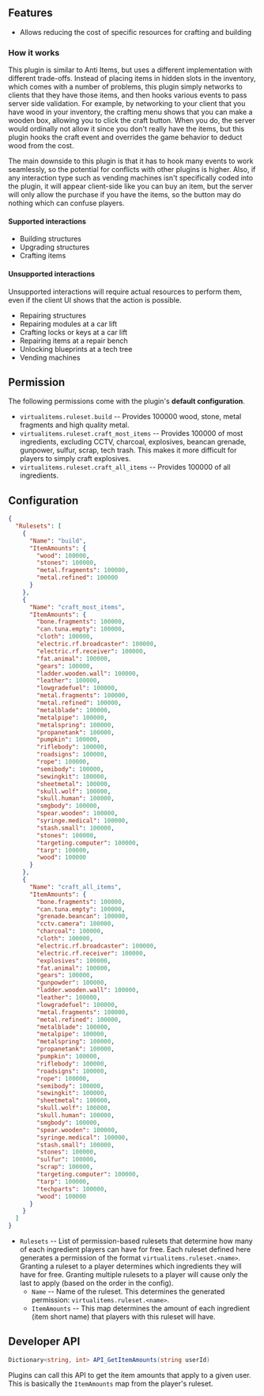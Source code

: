 ## Features

- Allows reducing the cost of specific resources for crafting and building

### How it works

This plugin is similar to Anti Items, but uses a different implementation with different trade-offs. Instead of placing items in hidden slots in the inventory, which comes with a number of problems, this plugin simply networks to clients that they have those items, and then hooks various events to pass server side validation. For example, by networking to your client that you have wood in your inventory, the crafting menu shows that you can make a wooden box, allowing you to click the craft button. When you do, the server would ordinally not allow it since you don't really have the items, but this plugin hooks the craft event and overrides the game behavior to deduct wood from the cost.

The main downside to this plugin is that it has to hook many events to work seamlessly, so the potential for conflicts with other plugins is higher. Also, if any interaction type such as vending machines isn't specifically coded into the plugin, it will appear client-side like you can buy an item, but the server will only allow the purchase if you have the items, so the button may do nothing which can confuse players.

#### Supported interactions

- Building structures
- Upgrading structures
- Crafting items

#### Unsupported interactions

Unsupported interactions will require actual resources to perform them, even if the client UI shows that the action is possible.

- Repairing structures
- Repairing modules at a car lift
- Crafting locks or keys at a car lift
- Repairing items at a repair bench
- Unlocking blueprints at a tech tree
- Vending machines

## Permission

The following permissions come with the plugin's **default configuration**.

- `virtualitems.ruleset.build` -- Provides 100000 wood, stone, metal fragments and high quality metal.
- `virtualitems.ruleset.craft_most_items` -- Provides 100000 of most ingredients, excluding CCTV, charcoal, explosives, beancan grenade, gunpower, sulfur, scrap, tech trash. This makes it more difficult for players to simply craft explosives.
- `virtualitems.ruleset.craft_all_items` -- Provides 100000 of all ingredients.

## Configuration

```json
{
  "Rulesets": [
    {
      "Name": "build",
      "ItemAmounts": {
        "wood": 100000,
        "stones": 100000,
        "metal.fragments": 100000,
        "metal.refined": 100000
      }
    },
    {
      "Name": "craft_most_items",
      "ItemAmounts": {
        "bone.fragments": 100000,
        "can.tuna.empty": 100000,
        "cloth": 100000,
        "electric.rf.broadcaster": 100000,
        "electric.rf.receiver": 100000,
        "fat.animal": 100000,
        "gears": 100000,
        "ladder.wooden.wall": 100000,
        "leather": 100000,
        "lowgradefuel": 100000,
        "metal.fragments": 100000,
        "metal.refined": 100000,
        "metalblade": 100000,
        "metalpipe": 100000,
        "metalspring": 100000,
        "propanetank": 100000,
        "pumpkin": 100000,
        "riflebody": 100000,
        "roadsigns": 100000,
        "rope": 100000,
        "semibody": 100000,
        "sewingkit": 100000,
        "sheetmetal": 100000,
        "skull.wolf": 100000,
        "skull.human": 100000,
        "smgbody": 100000,
        "spear.wooden": 100000,
        "syringe.medical": 100000,
        "stash.small": 100000,
        "stones": 100000,
        "targeting.computer": 100000,
        "tarp": 100000,
        "wood": 100000
      }
    },
    {
      "Name": "craft_all_items",
      "ItemAmounts": {
        "bone.fragments": 100000,
        "can.tuna.empty": 100000,
        "grenade.beancan": 100000,
        "cctv.camera": 100000,
        "charcoal": 100000,
        "cloth": 100000,
        "electric.rf.broadcaster": 100000,
        "electric.rf.receiver": 100000,
        "explosives": 100000,
        "fat.animal": 100000,
        "gears": 100000,
        "gunpowder": 100000,
        "ladder.wooden.wall": 100000,
        "leather": 100000,
        "lowgradefuel": 100000,
        "metal.fragments": 100000,
        "metal.refined": 100000,
        "metalblade": 100000,
        "metalpipe": 100000,
        "metalspring": 100000,
        "propanetank": 100000,
        "pumpkin": 100000,
        "riflebody": 100000,
        "roadsigns": 100000,
        "rope": 100000,
        "semibody": 100000,
        "sewingkit": 100000,
        "sheetmetal": 100000,
        "skull.wolf": 100000,
        "skull.human": 100000,
        "smgbody": 100000,
        "spear.wooden": 100000,
        "syringe.medical": 100000,
        "stash.small": 100000,
        "stones": 100000,
        "sulfur": 100000,
        "scrap": 100000,
        "targeting.computer": 100000,
        "tarp": 100000,
        "techparts": 100000,
        "wood": 100000
      }
    }
  ]
}
```

- `Rulesets` -- List of permission-based rulesets that determine how many of each ingredient players can have for free. Each ruleset defined here generates a permission of the format `virtualitems.ruleset.<name>`. Granting a ruleset to a player determines which ingredients they will have for free. Granting multiple rulesets to a player will cause only the last to apply (based on the order in the config).
  - `Name` -- Name of the ruleset. This determines the generated permission: `virtualitems.ruleset.<name>`.
  - `ItemAmounts` -- This map determines the amount of each ingredient (item short name) that players with this ruleset will have.

## Developer API

```csharp
Dictionary<string, int> API_GetItemAmounts(string userId)
```

Plugins can call this API to get the item amounts that apply to a given user. This is basically the `ItemAmounts` map from the player's ruleset.
